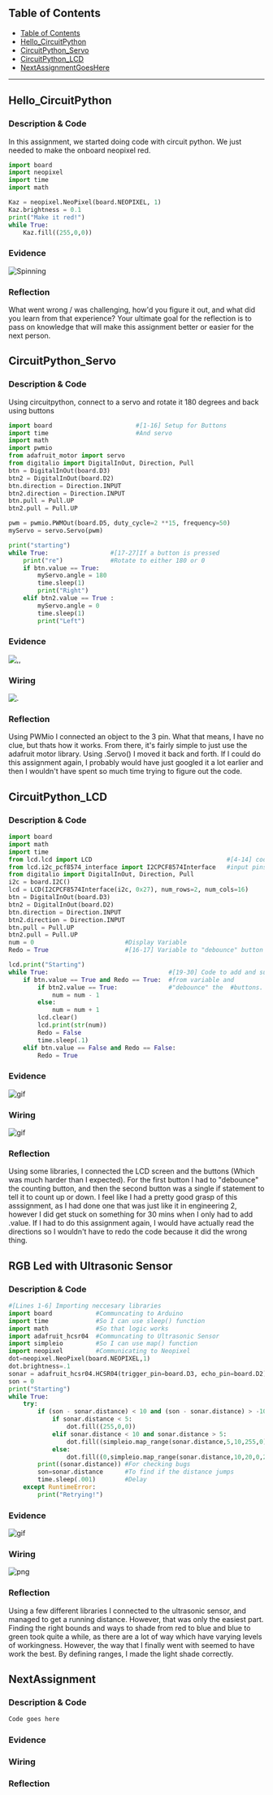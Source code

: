## Table of Contents
* [Table of Contents](#TableOfContents)
* [Hello_CircuitPython](#Hello_CircuitPython)
* [CircuitPython_Servo](#CircuitPython_Servo)
* [CircuitPython_LCD](#CircuitPython_LCD)
* [NextAssignmentGoesHere](#NextAssignment)
---

## Hello_CircuitPython

### Description & Code

In this assignment, we started doing code with circuit python. We just needed to make the onboard neopixel red.

```python
import board
import neopixel
import time 
import math

Kaz = neopixel.NeoPixel(board.NEOPIXEL, 1)
Kaz.brightness = 0.1 
print("Make it red!")
while True:
    Kaz.fill((255,0,0))
```


### Evidence

![Spinning](https://github.com/kshinoz98/CircuitPython/blob/master/Untitled_%20Sep%2027,%202022%203_18%20PM.gif?raw=true)

### Reflection
What went wrong / was challenging, how'd you figure it out, and what did you learn from that experience?  Your ultimate goal for the reflection is to pass on knowledge that will make this assignment better or easier for the next person.

## CircuitPython_Servo

### Description & Code

Using circuitpython, connect to a servo and rotate it 180 degrees and back using buttons

```python
import board                       #[1-16] Setup for Buttons                 
import time                        #And servo
import math
import pwmio 
from adafruit_motor import servo
from digitalio import DigitalInOut, Direction, Pull
btn = DigitalInOut(board.D3)
btn2 = DigitalInOut(board.D2)
btn.direction = Direction.INPUT
btn2.direction = Direction.INPUT
btn.pull = Pull.UP
btn2.pull = Pull.UP

pwm = pwmio.PWMOut(board.D5, duty_cycle=2 **15, frequency=50)
myServo = servo.Servo(pwm)

print("starting") 
while True:                 #[17-27]If a button is pressed
    print("re")             #Rotate to either 180 or 0
    if btn.value == True:
        myServo.angle = 180
        time.sleep(1)
        print("Right")
    elif btn2.value == True :
        myServo.angle = 0
        time.sleep(1)
        print("Left")
```

### Evidence

![,,](https://github.com/kshinoz98/CircuitPython/blob/master/Untitled_%20Sep%2029,%202022%203_40%20PM.gif?raw=true)

### Wiring

![.](https://github.com/kshinoz98/CircuitPython/blob/master/Screen%20of%20servo%20wiring.png?raw=true)

### Reflection

Using PWMio I connected an object to the 3 pin. What that means, I have no clue, but thats how it works. From there, it's fairly simple to just use the adafruit motor library. Using .Servo() I moved it back and forth. If I could do this assignment again, I probably would have just googled it a lot earlier and then I wouldn't have spent so much time trying to figure out the code.

## CircuitPython_LCD

### Description & Code

```python
import board
import math
import time
from lcd.lcd import LCD                                     #[4-14] code to connect 
from lcd.i2c_pcf8574_interface import I2CPCF8574Interface   #input pins to board
from digitalio import DigitalInOut, Direction, Pull
i2c = board.I2C()
lcd = LCD(I2CPCF8574Interface(i2c, 0x27), num_rows=2, num_cols=16)
btn = DigitalInOut(board.D3)
btn2 = DigitalInOut(board.D2)
btn.direction = Direction.INPUT
btn2.direction = Direction.INPUT
btn.pull = Pull.UP
btn2.pull = Pull.UP
num = 0                         #Display Variable
Redo = True                     #[16-17] Variable to "debounce" button

lcd.print("Starting")
while True:                                 #[19-30] Code to add and subtract 
    if btn.value == True and Redo == True:  #from variable and 
        if btn2.value == True:              #"debounce" the  #buttons.         
            num = num - 1
        else:
            num = num + 1                                   
        lcd.clear()
        lcd.print(str(num))
        Redo = False
        time.sleep(.1)
    elif btn.value == False and Redo == False:
        Redo = True

```

### Evidence

![gif](https://github.com/kshinoz98/CircuitPython/blob/master/ezgif-2.gif?raw=true)

### Wiring

![gif](https://raw.githubusercontent.com/kshinoz98/CircuitPython/b45fed4ddee888d03481fca24c670a8d5ac0b01c/Screenshot%202022-09-27%20144318.png)

### Reflection

Using some libraries, I connected the LCD screen and the buttons (Which was much harder than I expected). For the first button I had to "debounce" the counting button, and then the second button was a single if statement to tell it to count up or down. I feel like I had a pretty good grasp of this asssignment, as I had done one that was just like it in engineering 2, however I did get stuck on something for 30 mins when I only had to add .value. If I had to do this assignment again, I would have actually read the directions so I wouldn't have to redo the code because it did the wrong thing.

## RGB Led with Ultrasonic Sensor

### Description & Code

```python
#[Lines 1-6] Importing neccesary libraries
import board            #Communcating to Arduino
import time             #So I can use sleep() function
import math             #So that logic works
import adafruit_hcsr04  #Communcating to Ultrasonic Sensor
import simpleio         #So I can use map() function
import neopixel         #Communicating to Neopixel
dot=neopixel.NeoPixel(board.NEOPIXEL,1)
dot.brightness=.1
sonar = adafruit_hcsr04.HCSR04(trigger_pin=board.D3, echo_pin=board.D2) #Defining the pins for Ultrasonic Sensors
son = 0                                                                 #Variable to define averaging (ish)
print("Starting")
while True:
    try:
        if (son - sonar.distance) < 10 and (son - sonar.distance) > -10 :   #If the distance doesn't jump up or down 10
            if sonar.distance < 5:                                          #Defining bounds for shading in and out
                dot.fill((255,0,0))
            elif sonar.distance < 10 and sonar.distance > 5:                #Defining bounds for shading in and out
                dot.fill((simpleio.map_range(sonar.distance,5,10,255,0),0,simpleio.map_range(sonar.distance,5,10,0,255)))
            else:                                                           #Defining bounds for shading in and out
                dot.fill((0,simpleio.map_range(sonar.distance,10,20,0,255),simpleio.map_range(sonar.distance,10,20,255,0)))
        print((sonar.distance)) #For checking bugs
        son=sonar.distance      #To find if the distance jumps
        time.sleep(.001)        #Delay
    except RuntimeError:
        print("Retrying!")

```

### Evidence

![gif](https://github.com/kshinoz98/CircuitPython/blob/master/ezgifgif.gif?raw=true) 

### Wiring

![png](https://raw.githubusercontent.com/kshinoz98/CircuitPython/f4be6df7eb8828500e94754d2ccb5b5c8cd2b276/Screenshot%202022-09-19%20154243.png)

### Reflection

Using a few different libraries I connected to the ultrasonic sensor, and managed to get a running distance. However, that was only the easiest part. Finding the right bounds and ways to shade from red to blue and blue to green took quite a while, as there are a lot of way which have varying levels of workingness. However, the way that I finally went with seemed to have work the best. By defining ranges, I made the light shade correctly.

## NextAssignment

### Description & Code

```python
Code goes here

```

### Evidence

### Wiring

### Reflection

